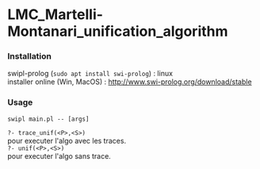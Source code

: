 # LMC_Martelli-Montanari_unification_algorithm

### Installation
swipl-prolog (`sudo apt install swi-prolog`) : linux<br/>
installer online (Win, MacOS) : http://www.swi-prolog.org/download/stable

### Usage
`swipl main.pl -- [args]`

`?- trace_unif(<P>,<S>)`<br/> pour executer l'algo avec les traces.<br/>
`?- unif(<P>,<S>)`<br/> pour executer l'algo sans trace.
